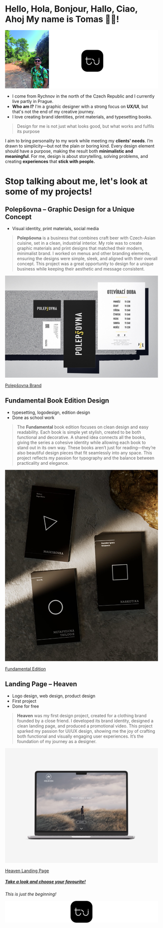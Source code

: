 # **Hello**, Hola, Bonjour, Hallo, Ciao, Ahoj **My name is Tomas** 🙋🏽!

![](/02_first_impressions/Images/Me_photo_logo.jpg)

- I come from Rychnov in the north of the Czech Republic and I currently live partly in Prague. 
- **Who am I?** I'm a graphic designer with a strong focus on **UX/UI**, but that's not the end of my creative journey.
- I love creating brand identities, print materials, and typesetting books. 

 >Design for me is not just what looks good, but what works and fulfils its purpose

I aim to bring personality to my work while meeting my **clients' needs**. I’m drawn to simplicity—but not the plain or boring kind. Every design element should have a purpose, making the result both **minimalistic and meaningful**. For me, design is about storytelling, solving problems, and creating **experiences** that **stick with people.**



# **Stop talking about me, let's look at some of my projects!**

## **Polepšovna – Graphic Design for a Unique Concept**

- Visual identity, print materials, social media

> **Polepšovna** is a business that combines craft beer with Czech-Asian cuisine, set in a clean, industrial interior. My role was to create graphic materials and print designs that matched their modern, minimalist brand. I worked on menus and other branding elements, ensuring the designs were simple, sleek, and aligned with their overall concept. This project was a great opportunity to design for a unique business while keeping their aesthetic and message consistent.  



![Polepšovna_mockup](/02_first_impressions/Images/Polepsovna_img.jpg)

[Polepšovna Brand](https://tomasjindrak.myportfolio.com/polepsovna-brand)

## **Fundamental Book Edition Design**

- typesetting, logodesign, edition design
- Done as school work

> The **Fundamental** book edition focuses on clean design and easy readability. Each book is simple yet stylish, created to be both functional and decorative. A shared idea connects all the books, giving the series a cohesive identity while allowing each book to stand out in its own way. These books aren’t just for reading—they’re also beautiful design pieces that fit seamlessly into any space. This project reflects my passion for typography and the balance between practicality and elegance.  



![Fundamental edition](/02_first_impressions/Images/Fundamental.JPG)

[Fundamental Edition](https://tomasjindrak.myportfolio.com/navrh-edice-fundamental)

## **Landing Page – Heaven**  

- Logo design, web design, product design
- First project
- Done for free

> **Heaven** was my first design project, created for a clothing brand founded by a close friend. I developed its brand identity, designed a clean landing page, and produced a promotional video. This project sparked my passion for UI/UX design, showing me the joy of crafting both functional and visually engaging user experiences. It’s the foundation of my journey as a designer.  



![Heaven landing page mockup](/02_first_impressions/Images/HEAVEN_MOCKUP.jpg)

[Heaven Landing Page](https://tomasjindrak.myportfolio.com/landing-page-heaven)

##### **[Take a look and choose your favourite!](https://tomasjindrak.myportfolio.com/work)**

_This is just the beginning!_

![](/02_first_impressions/Images/Logot_tj_middle.jpg)

